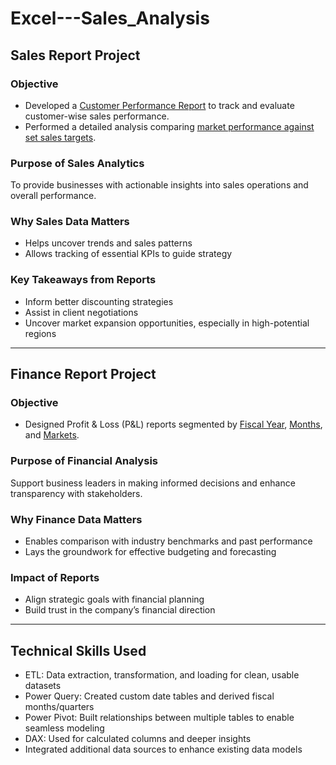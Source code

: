 # Excel---Sales_Analysis

## Sales Report Project

###  Objective  
- Developed a [Customer Performance Report](https://github.com/Srithikarao/Excel---Sales_Analysis/blob/main/Customer%20Performance%20Report.pdf) to track and evaluate customer-wise sales performance.  
- Performed a detailed analysis comparing [market performance against set sales targets](https://github.com/Srithikarao/Excel---Sales_Analysis/blob/main/Market%20Performance%20vs%20Target%20Report.pdf).

###  Purpose of Sales Analytics  
To provide businesses with actionable insights into sales operations and overall performance.

###  Why Sales Data Matters  
- Helps uncover trends and sales patterns  
- Allows tracking of essential KPIs to guide strategy

###  Key Takeaways from Reports  
- Inform better discounting strategies  
- Assist in client negotiations  
- Uncover market expansion opportunities, especially in high-potential regions

---

##  Finance Report Project

###  Objective  
- Designed Profit & Loss (P&L) reports segmented by [Fiscal Year](https://github.com/Srithikarao/Excel---Sales_Analysis/blob/main/P%26L%20Statement%20by%20Fiscal%20Year.pdf), [Months](https://github.com/Srithikarao/Excel---Sales_Analysis/blob/main/P%26L%20Statement%20by%20Months.pdf), and [Markets](https://github.com/Srithikarao/Excel---Sales_Analysis/blob/main/P%26L%20Statement%20by%20Markets.pdf).

###  Purpose of Financial Analysis  
Support business leaders in making informed decisions and enhance transparency with stakeholders.

###  Why Finance Data Matters  
- Enables comparison with industry benchmarks and past performance  
- Lays the groundwork for effective budgeting and forecasting

###  Impact of Reports  
- Align strategic goals with financial planning  
- Build trust in the company’s financial direction
---
##  Technical Skills Used
- ETL: Data extraction, transformation, and loading for clean, usable datasets  
- Power Query: Created custom date tables and derived fiscal months/quarters  
- Power Pivot: Built relationships between multiple tables to enable seamless modeling  
- DAX: Used for calculated columns and deeper insights  
- Integrated additional data sources to enhance existing data models
